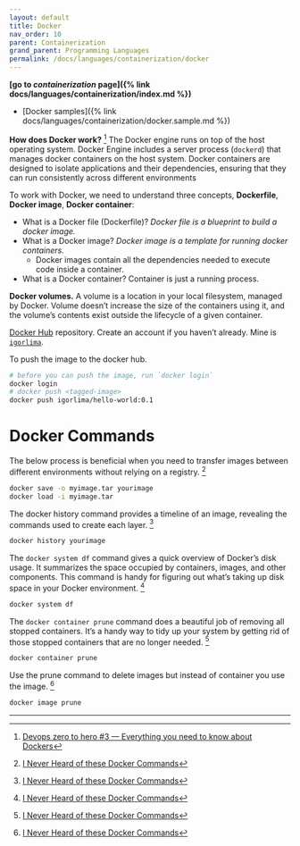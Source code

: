 ```yaml
---
layout: default
title: Docker
nav_order: 10
parent: Containerization
grand_parent: Programming Languages
permalink: /docs/languages/containerization/docker
---
```


__[go to *containerization* page]({% link docs/languages/containerization/index.md %})__

- [Docker samples]({% link docs/languages/containerization/docker.sample.md %})

__How does Docker work?__ [^1]
The Docker engine runs on top of the host operating system. Docker Engine includes a server process (`dockerd`) that manages docker containers on the host system. Docker containers are designed to isolate applications and their dependencies, ensuring that they can run consistently across different environments

To work with Docker, we need to understand three concepts, __Dockerfile__, __Docker image__, __Docker container__:
- What is a Docker file (Dockerfile)? _Docker file is a blueprint to build a docker image._
- What is a Docker image? _Docker image is a template for running docker containers._
  - Docker images contain all the dependencies needed to execute code inside a container.
- What is a Docker container? Container is just a running process.

__Docker volumes.__ A volume is a location in your local filesystem, managed by Docker. Volume doesn’t increase the size of the containers using it, and the volume’s contents exist outside the lifecycle of a given container.

[Docker Hub](https://hub.docker.com/) repository. Create an account if you haven’t already. Mine is [`igorlima`](https://hub.docker.com/u/igorlima).

To push the image to the docker hub.
```sh
# before you can push the image, run `docker login`
docker login
# docker push <tagged-image>
docker push igorlima/hello-world:0.1
```

# Docker Commands

The below process is beneficial when you need to transfer images between different environments without relying on a registry. [^2]

```sh
docker save -o myimage.tar yourimage
docker load -i myimage.tar
```

The docker history command provides a timeline of an image, revealing the commands used to create each layer. [^2]

```sh
docker history yourimage
```

The `docker system df` command gives a quick overview of Docker’s disk usage.
It summarizes the space occupied by containers, images, and other components. This command is handy for figuring out what’s taking up disk space in your Docker environment. [^2]

```sh
docker system df
```

The `docker container prune` command does a beautiful job of removing all stopped containers. It’s a handy way to tidy up your system by getting rid of those stopped containers that are no longer needed. [^2]

```sh
docker container prune
```

Use the prune command to delete images but instead of container you use the image. [^2]

```sh
docker image prune
```

----

[^1]: [Devops zero to hero #3 — Everything you need to know about Dockers](https://medium.com/illumination/devops-zero-to-hero-3-everything-you-need-to-know-about-dockers-7ff321b38e6b)
[^2]: [I Never Heard of these Docker Commands](https://medium.com/@arton.demaku/unknown-docker-commands-c8641c686843)
